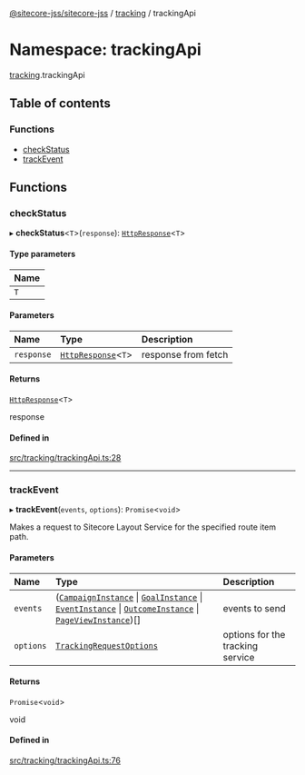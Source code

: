 [@sitecore-jss/sitecore-jss](../README.md) / [tracking](tracking.md) / trackingApi

# Namespace: trackingApi

[tracking](tracking.md).trackingApi

## Table of contents

### Functions

- [checkStatus](tracking.trackingApi.md#checkstatus)
- [trackEvent](tracking.trackingApi.md#trackevent)

## Functions

### checkStatus

▸ **checkStatus**<`T`\>(`response`): [`HttpResponse`](../interfaces/index.HttpResponse.md)<`T`\>

#### Type parameters

| Name |
| :------ |
| `T` |

#### Parameters

| Name | Type | Description |
| :------ | :------ | :------ |
| `response` | [`HttpResponse`](../interfaces/index.HttpResponse.md)<`T`\> | response from fetch |

#### Returns

[`HttpResponse`](../interfaces/index.HttpResponse.md)<`T`\>

response

#### Defined in

[src/tracking/trackingApi.ts:28](https://github.com/Sitecore/jss/blob/6cc41d30c/packages/sitecore-jss/src/tracking/trackingApi.ts#L28)

___

### trackEvent

▸ **trackEvent**(`events`, `options`): `Promise`<`void`\>

Makes a request to Sitecore Layout Service for the specified route item path.

#### Parameters

| Name | Type | Description |
| :------ | :------ | :------ |
| `events` | ([`CampaignInstance`](../interfaces/tracking.CampaignInstance.md) \| [`GoalInstance`](../interfaces/tracking.GoalInstance.md) \| [`EventInstance`](../interfaces/tracking.EventInstance.md) \| [`OutcomeInstance`](../interfaces/tracking.OutcomeInstance.md) \| [`PageViewInstance`](../interfaces/tracking.PageViewInstance.md))[] | events to send |
| `options` | [`TrackingRequestOptions`](../interfaces/tracking.TrackingRequestOptions.md) | options for the tracking service |

#### Returns

`Promise`<`void`\>

void

#### Defined in

[src/tracking/trackingApi.ts:76](https://github.com/Sitecore/jss/blob/6cc41d30c/packages/sitecore-jss/src/tracking/trackingApi.ts#L76)
